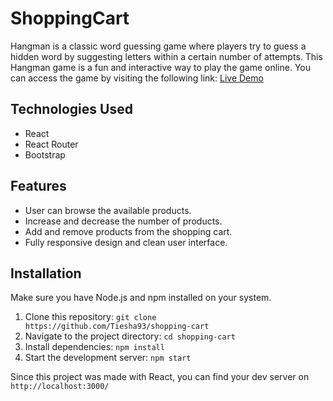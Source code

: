 # ShoppingCart

 Hangman is a classic word guessing game where players try to guess a hidden word by suggesting letters within a certain number of attempts. This Hangman game is a fun and interactive way to play the game online. You can access the game by visiting the following link: [Live Demo](https://Tiesha93.github.io/shopping-cart)

## Technologies Used

- React
- React Router
- Bootstrap

## Features

- User can browse the available products.
- Increase and decrease the number of products.
- Add and remove products from the shopping cart.
- Fully responsive design and clean user interface.

## Installation
Make sure you have Node.js and npm installed on your system.

1. Clone this repository: `git clone https://github.com/Tiesha93/shopping-cart`
2. Navigate to the project directory: `cd shopping-cart`
3. Install dependencies: `npm install`
4. Start the development server: `npm start`

Since this project was made with React, you can find your dev server on `http://localhost:3000/`